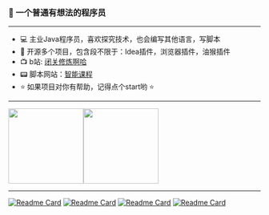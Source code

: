 ### 👋 一个普通有想法的程序员

---

- 💻 主业Java程序员，喜欢探究技术，也会编写其他语言，写脚本
- 🚀 开源多个项目，包含段不限于：Idea插件，浏览器插件，油猴插件
- 📺 b站: [闭关修炼啊哈](https://space.bilibili.com/386045526)
- 📟 脚本网站：[智能课程](http://smartcourse.ltd/)
- ⭐ 如果项目对你有帮助，记得点个start哟 ⭐

---
<img align="" height="150px" src="https://github-readme-stats.vercel.app/api?username=yangfeng20&hide_title=true&show_icons=true&theme=dracula&count_private=true&bg_color=0,76a6a7,c2ce58,d9ac8a&locale=cn"/><img align="" height="150px" src="https://github-readme-stats.vercel.app/api/top-langs/?username=yangfeng20&hide_title=true&layout=compact&hide=kotlin,css&bg_color=0,69d8d9,c2ce58,c38fdc&theme=graywhite&locale=cn" />

---


[![Readme Card](https://github-readme-stats.vercel.app/api/pin/?username=yangfeng20&repo=boss_batch_push&bg_color=0,69d8d9,c2ce58,c38fdc&theme=graywhite)](https://github.com/yangfeng20/boss_batch_push)
[![Readme Card](https://github-readme-stats.vercel.app/api/pin/?username=yangfeng20&repo=git_config&bg_color=0,69d8d9,c2ce58,c38fdc&theme=graywhite)](https://github.com/yangfeng20/git_config)
[![Readme Card](https://github-readme-stats.vercel.app/api/pin/?username=yangfeng20&repo=peek_request_header&bg_color=0,69d8d9,c2ce58,c38fdc&theme=graywhite)](https://github.com/yangfeng20/peek_request_header)
[![Readme Card](https://github-readme-stats.vercel.app/api/pin/?username=yangfeng20&repo=toStruct&bg_color=0,69d8d9,c2ce58,c38fdc&theme=graywhite)](https://github.com/yangfeng20/toStruct)


